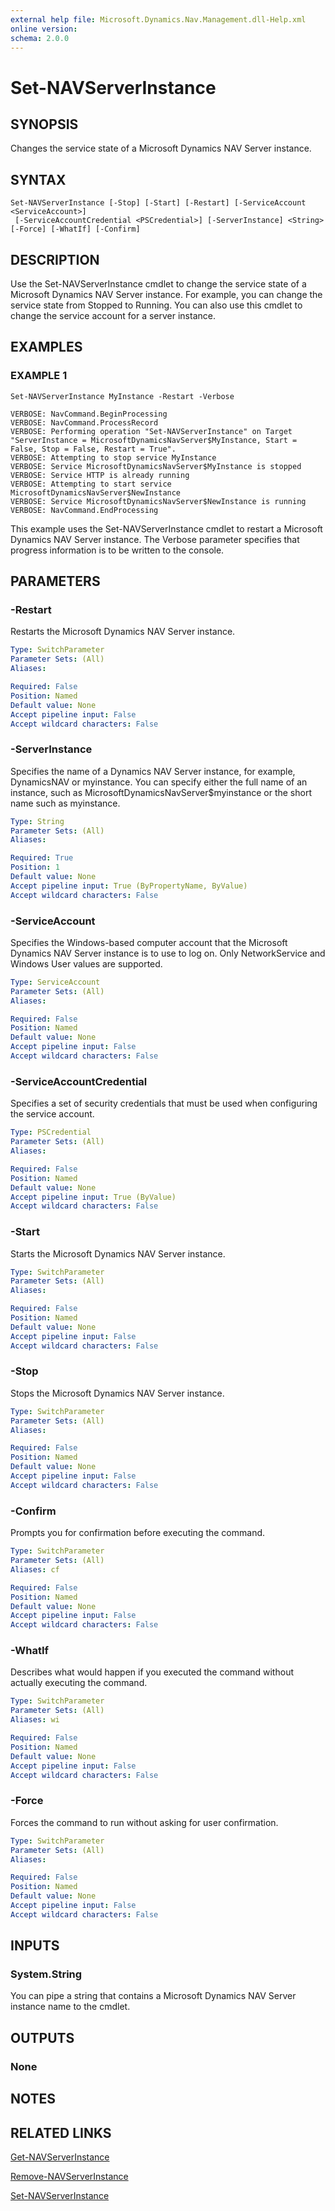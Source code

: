 ```yaml
---
external help file: Microsoft.Dynamics.Nav.Management.dll-Help.xml
online version:
schema: 2.0.0
---
```


# Set-NAVServerInstance

## SYNOPSIS
Changes the service state of a Microsoft Dynamics NAV Server instance.

## SYNTAX

```
Set-NAVServerInstance [-Stop] [-Start] [-Restart] [-ServiceAccount <ServiceAccount>]
 [-ServiceAccountCredential <PSCredential>] [-ServerInstance] <String> [-Force] [-WhatIf] [-Confirm]
```

## DESCRIPTION
Use the Set-NAVServerInstance cmdlet to change the service state of a Microsoft Dynamics NAV Server instance.
For example, you can change the service state from Stopped to Running.
You can also use this cmdlet to change the service account for a server instance.

## EXAMPLES

### EXAMPLE 1
```
Set-NAVServerInstance MyInstance -Restart -Verbose

VERBOSE: NavCommand.BeginProcessing
VERBOSE: NavCommand.ProcessRecord
VERBOSE: Performing operation "Set-NAVServerInstance" on Target "ServerInstance = MicrosoftDynamicsNavServer$MyInstance, Start = False, Stop = False, Restart = True".
VERBOSE: Attempting to stop service MyInstance
VERBOSE: Service MicrosoftDynamicsNavServer$MyInstance is stopped
VERBOSE: Service HTTP is already running
VERBOSE: Attempting to start service MicrosoftDynamicsNavServer$NewInstance
VERBOSE: Service MicrosoftDynamicsNavServer$NewInstance is running
VERBOSE: NavCommand.EndProcessing
```

This example uses the Set-NAVServerInstance cmdlet to restart a Microsoft Dynamics NAV Server instance.
The Verbose parameter specifies that progress information is to be written to the console.

## PARAMETERS

### -Restart
Restarts the Microsoft Dynamics NAV Server instance.

```yaml
Type: SwitchParameter
Parameter Sets: (All)
Aliases:

Required: False
Position: Named
Default value: None
Accept pipeline input: False
Accept wildcard characters: False
```

### -ServerInstance
Specifies the name of a Dynamics NAV Server instance, for example, DynamicsNAV or myinstance.
You can specify either the full name of an instance, such as MicrosoftDynamicsNavServer$myinstance or the short name such as myinstance.

```yaml
Type: String
Parameter Sets: (All)
Aliases:

Required: True
Position: 1
Default value: None
Accept pipeline input: True (ByPropertyName, ByValue)
Accept wildcard characters: False
```

### -ServiceAccount
Specifies the Windows-based computer account that the Microsoft Dynamics NAV Server instance is to use to log on.
Only NetworkService and Windows User values are supported.

```yaml
Type: ServiceAccount
Parameter Sets: (All)
Aliases:

Required: False
Position: Named
Default value: None
Accept pipeline input: False
Accept wildcard characters: False
```

### -ServiceAccountCredential
Specifies a set of security credentials that must be used when configuring the service account.

```yaml
Type: PSCredential
Parameter Sets: (All)
Aliases:

Required: False
Position: Named
Default value: None
Accept pipeline input: True (ByValue)
Accept wildcard characters: False
```

### -Start
Starts the Microsoft Dynamics NAV Server instance.

```yaml
Type: SwitchParameter
Parameter Sets: (All)
Aliases:

Required: False
Position: Named
Default value: None
Accept pipeline input: False
Accept wildcard characters: False
```

### -Stop
Stops the Microsoft Dynamics NAV Server instance.

```yaml
Type: SwitchParameter
Parameter Sets: (All)
Aliases:

Required: False
Position: Named
Default value: None
Accept pipeline input: False
Accept wildcard characters: False
```

### -Confirm
Prompts you for confirmation before executing the command.

```yaml
Type: SwitchParameter
Parameter Sets: (All)
Aliases: cf

Required: False
Position: Named
Default value: None
Accept pipeline input: False
Accept wildcard characters: False
```

### -WhatIf
Describes what would happen if you executed the command without actually executing the command.

```yaml
Type: SwitchParameter
Parameter Sets: (All)
Aliases: wi

Required: False
Position: Named
Default value: None
Accept pipeline input: False
Accept wildcard characters: False
```

### -Force
Forces the command to run without asking for user confirmation.

```yaml
Type: SwitchParameter
Parameter Sets: (All)
Aliases:

Required: False
Position: Named
Default value: None
Accept pipeline input: False
Accept wildcard characters: False
```

## INPUTS

### System.String
You can pipe a string that contains a Microsoft Dynamics NAV Server instance name to the cmdlet.

## OUTPUTS

### None

## NOTES
## RELATED LINKS
[Get-NAVServerInstance](Get-NAVServerInstance.md)  

[Remove-NAVServerInstance](Remove-NAVServerInstance.md)

[Set-NAVServerInstance](Set-NAVServerInstance.md)

